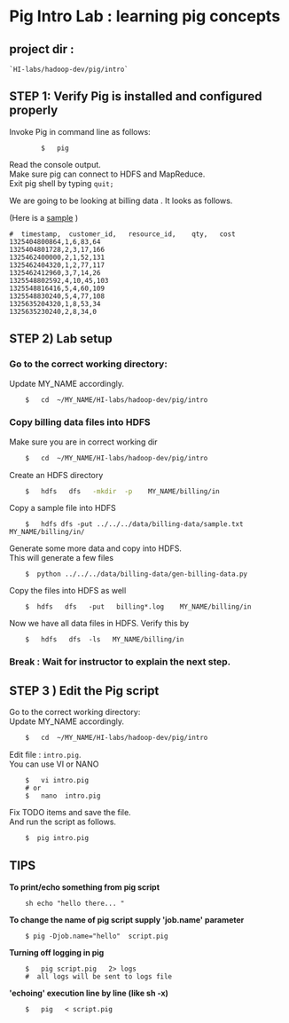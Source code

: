 # Pig Intro Lab : learning pig concepts

## project dir : 
    `HI-labs/hadoop-dev/pig/intro`

## STEP 1: Verify Pig is installed and configured properly
Invoke Pig in command line as follows:
```
        $   pig
```
Read the console output.  
Make sure pig can connect to HDFS and MapReduce.  
Exit pig shell by typing    `quit;`

We are going to be looking at billing data .  It looks as follows.

(Here is a [sample](../../../data/billing-data/sample.txt) )

```
#  timestamp,  customer_id,   resource_id,    qty,   cost
1325404800864,1,6,83,64
1325404801728,2,3,17,166
1325462400000,2,1,52,131
1325462404320,1,2,77,117
1325462412960,3,7,14,26
1325548802592,4,10,45,103
1325548816416,5,4,60,109
1325548830240,5,4,77,108
1325635204320,1,8,53,34
1325635230240,2,8,34,0

```


## STEP 2)  Lab setup

### Go to the correct working directory:
Update MY_NAME accordingly.
```bash
    $   cd  ~/MY_NAME/HI-labs/hadoop-dev/pig/intro
```

### Copy billing data files into HDFS
Make sure you are in correct working dir
```bash
    $   cd  ~/MY_NAME/HI-labs/hadoop-dev/pig/intro
```

Create an HDFS directory
```bash
    $   hdfs   dfs   -mkdir  -p    MY_NAME/billing/in
```

Copy a sample file into HDFS
```
    $   hdfs dfs -put ../../../data/billing-data/sample.txt    MY_NAME/billing/in/
```


Generate some more data and copy into HDFS.   
This will generate a few files
```
    $  python ../../../data/billing-data/gen-billing-data.py
```


Copy the files into HDFS as well
```
    $  hdfs   dfs   -put   billing*.log    MY_NAME/billing/in
```

Now we have all data files in HDFS.  Verify this by
```
    $   hdfs   dfs  -ls   MY_NAME/billing/in
```


### Break : Wait for instructor to explain the next step.

## STEP 3 )  Edit the Pig script

Go to the correct working directory:  
Update MY_NAME accordingly.
```bash
    $   cd  ~/MY_NAME/HI-labs/hadoop-dev/pig/intro
```

Edit file :    `intro.pig`.  
You can use VI or NANO
```
    $   vi intro.pig
    # or
    $   nano  intro.pig
```
Fix TODO items and save the file.   
And run the script as follows.

```bash
    $  pig intro.pig
```

## TIPS

**To print/echo something from pig script**
```pig
    sh echo "hello there... "
```

**To change the name of pig script supply 'job.name' parameter** 
```
    $ pig -Djob.name="hello"  script.pig
```

**Turning off logging in pig** 
```
    $   pig script.pig   2> logs
    #  all logs will be sent to logs file
```
**'echoing' execution line by line   (like sh -x)** 
```
    $   pig   < script.pig
```
